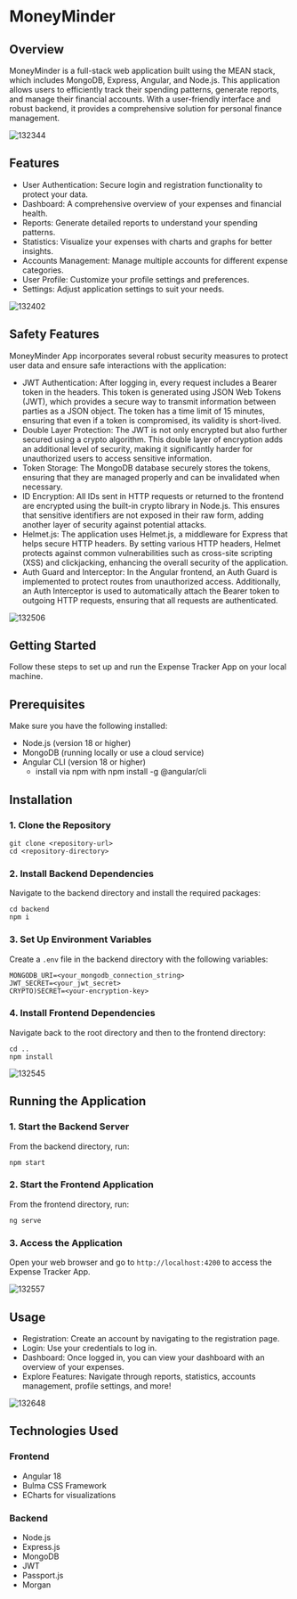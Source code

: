 # MoneyMinder

## Overview

MoneyMinder is a full-stack web application built using the MEAN stack, which includes MongoDB, Express, Angular, and Node.js. This application allows users to efficiently track their spending patterns, generate reports, and manage their financial accounts. With a user-friendly interface and robust backend, it provides a comprehensive solution for personal finance management.

![132344](https://github.com/user-attachments/assets/4bebd769-a7e4-4d49-bf1e-86dab91da090)

## Features

* User Authentication: Secure login and registration functionality to protect your data.
* Dashboard: A comprehensive overview of your expenses and financial health.
* Reports: Generate detailed reports to understand your spending patterns.
* Statistics: Visualize your expenses with charts and graphs for better insights.
* Accounts Management: Manage multiple accounts for different expense categories.
* User Profile: Customize your profile settings and preferences.
* Settings: Adjust application settings to suit your needs.

![132402](https://github.com/user-attachments/assets/24672671-5f08-458b-a428-82cbb31c6457)

## Safety Features
MoneyMinder App incorporates several robust security measures to protect user data and ensure safe interactions with the application:
* JWT Authentication: After logging in, every request includes a Bearer token in the headers. This token is generated using JSON Web Tokens (JWT), which provides a secure way to transmit information between parties as a JSON object. The token has a time limit of 15 minutes, ensuring that even if a token is compromised, its validity is short-lived.
* Double Layer Protection: The JWT is not only encrypted but also further secured using a crypto algorithm. This double layer of encryption adds an additional level of security, making it significantly harder for unauthorized users to access sensitive information.
* Token Storage: The MongoDB database securely stores the tokens, ensuring that they are managed properly and can be invalidated when necessary.
* ID Encryption: All IDs sent in HTTP requests or returned to the frontend are encrypted using the built-in crypto library in Node.js. This ensures that sensitive identifiers are not exposed in their raw form, adding another layer of security against potential attacks.
* Helmet.js: The application uses Helmet.js, a middleware for Express that helps secure HTTP headers. By setting various HTTP headers, Helmet protects against common vulnerabilities such as cross-site scripting (XSS) and clickjacking, enhancing the overall security of the application.
* Auth Guard and Interceptor: In the Angular frontend, an Auth Guard is implemented to protect routes from unauthorized access. Additionally, an Auth Interceptor is used to automatically attach the Bearer token to outgoing HTTP requests, ensuring that all requests are authenticated.

![132506](https://github.com/user-attachments/assets/0d785c9c-fa03-4bac-9d89-4d6e19b50bd6)

## Getting Started
Follow these steps to set up and run the Expense Tracker App on your local machine.

## Prerequisites
Make sure you have the following installed:

* Node.js (version 18 or higher)
* MongoDB (running locally or use a cloud service)
* Angular CLI (version 18 or higher)
    * install via npm with npm install -g @angular/cli

## Installation

### 1. Clone the Repository

```
git clone <repository-url>
cd <repository-directory>
```

### 2. Install Backend Dependencies
Navigate to the backend directory and install the required packages:

```
cd backend
npm i
```

### 3. Set Up Environment Variables

Create a `.env` file in the backend directory with the following variables:

```
MONGODB_URI=<your_mongodb_connection_string>
JWT_SECRET=<your_jwt_secret>
CRYPTO)SECRET=<your-encryption-key>
```

### 4. Install Frontend Dependencies

Navigate back to the root directory and then to the frontend directory:

```
cd ..
npm install
```

![132545](https://github.com/user-attachments/assets/227bcde5-09b1-4a6b-b34c-86b10e61accf)

## Running the Application

### 1. Start the Backend Server

From the backend directory, run:

```
npm start
```

### 2. Start the Frontend Application

From the frontend directory, run:

```
ng serve
```

### 3. Access the Application

Open your web browser and go to `http://localhost:4200` to access the Expense Tracker App.

![132557](https://github.com/user-attachments/assets/159b5091-97f5-4cc8-90d1-36dccaa53577)

## Usage

* Registration: Create an account by navigating to the registration page.
* Login: Use your credentials to log in.
* Dashboard: Once logged in, you can view your dashboard with an overview of your expenses.
* Explore Features: Navigate through reports, statistics, accounts management, profile settings, and more!

![132648](https://github.com/user-attachments/assets/231ab68e-9074-486e-b510-38e5dbab75d9)

## Technologies Used
### Frontend
* Angular 18
* Bulma CSS Framework
* ECharts for visualizations

### Backend
* Node.js
* Express.js
* MongoDB
* JWT
* Passport.js
* Morgan
